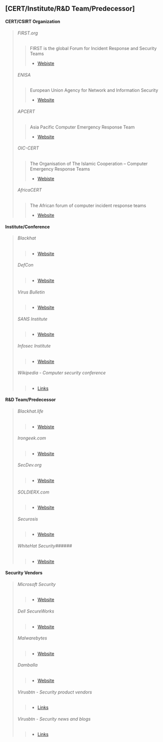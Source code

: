 ## [CERT/Institute/R&D Team/Predecessor] ##

#### CERT/CSIRT Organization ####
>
> ###### FIRST.org ######
> > FIRST is the global Forum for Incident Response and Security Teams
> > * [Webiste](https://www.first.org/)
>
> ###### ENISA ######
> > European Union Agency for Network and Information Security
> > * [Website](https://www.enisa.europa.eu/)
>
> ###### APCERT ######
> > Asia Pacific Computer Emergency Response Team
> > * [Website](http://www.apcert.org/)
>
> ###### OIC-CERT ######
> > The Organisation of The Islamic Cooperation – Computer Emergency Response Teams
> > * [Webiste](http://oic-cert.org/)
>
> ###### AfricaCERT ######
> > The African forum of computer incident response teams
> > * [Website](http://www.africacert.org/)

#### Institute/Conference ####
>
> ###### Blackhat ######
> > * [Website](https://www.blackhat.com/)
>
> ###### DefCon ######
> > * [Website](https://www.defcon.org/)
>
> ###### Virus Bulletin ######
> > * [Website](https://www.virusbtn.com/)
>
> ###### SANS Institute ######
> > * [Website](https://www.sans.org/)
>
> ###### Infosec Institute ######
> > * [Website](http://www.infosecinstitute.com/)
>
> ###### Wikipedia - Computer security conference ######
> > * [Links](https://en.wikipedia.org/wiki/Computer_security_conference)

#### R&D Team/Predecessor ####
>
> ###### Blackhat.life ######
> > * [Webiste](http://blackhat.life/)
>
> ###### Irongeek.com ######
> > * [Website](http://www.irongeek.com/)
>
> ###### SecDev.org ######
> > * [Website](http://www.secdev.org/)
>
> ###### SOLDIERX.com #####
> > * [Website](https://www.soldierx.com/)
>
> ###### Securosis ######
> > * [Website](https://securosis.com/)
> 
> ###### WhiteHat Security######
> > * [Website](https://blog.whitehatsec.com/)

#### Security Vendors ####
>
> ###### Microsoft Security ######
> > * [Website](http://www.microsoft.com/security/default.aspx)
>
> ###### Dell SecureWorks ######
> > * [Website](http://www.secureworks.com/)
>
> ###### Malwarebytes ######
> > * [Website](https://www.malwarebytes.org/)
>
> ###### Damballa ######
> > * [Website](https://www.damballa.com/)
> > 
> ###### Virusbtn - Security product vendors ######
> > * [Links](https://www.virusbtn.com/resources/links/index?ven)
>
> ###### Virusbtn - Security news and blogs ######
> > * [Links](https://www.virusbtn.com/resources/links/index?blog)
